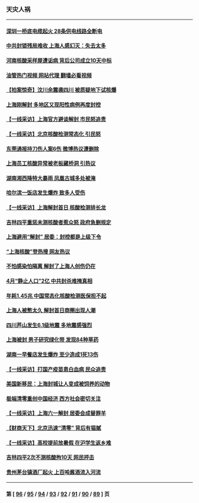 ### 天灾人祸
---
#### [深圳一桥底电缆起火 28条供电线路全断电](../../pages/ncid280/n13751439.md?06031645) 
#### [中共封锁残局难收 上海人感幻灭：失去太多](../../pages/ncid280/n13751162.md?06031645) 
#### [河南核酸采样屋遭诟病 背后公司成立10天中标](../../pages/ncid280/n13751197.md?06031645) 
#### [油管热门视频 网站代理 翻墙必看视频](http://209.222.30.114:81/youtube.html?06031645)
#### [【拍案惊奇】汶川余震袭四川 被质疑地下试核爆](../../pages/ncid280/n13751002.md?06031645) 
#### [上海刚解封 多地区又现阳性病例再度封控](../../pages/ncid280/n13751075.md?06031645) 
#### [【一线采访】上海官方避谈解封 市民怒追责](../../pages/ncid280/n13751043.md?06031645) 
#### [【一线采访】北京核酸检测常态化 引民怒](../../pages/ncid280/n13751021.md?06031645) 
#### [东莞通报持刀伤人案6伤 微博热议遭删除](../../pages/ncid280/n13750925.md?06031645) 
#### [上海员工核酸异常被老板藏桥洞 引热议](../../pages/ncid280/n13750893.md?06031645) 
#### [湖南湘西降特大暴雨 凤凰古城多处被淹](../../pages/ncid280/n13750772.md?06031645) 
#### [哈尔滨一饭店发生爆炸 致多人受伤](../../pages/ncid280/n13750669.md?06031645) 
#### [【一线采访】上海解封首日 核酸检测排长龙](../../pages/ncid280/n13750566.md?06031645) 
#### [吉林四平重惩未测核酸者惹众怒 政府急删规定](../../pages/ncid280/n13750501.md?06031645) 
#### [上海避用“解封” 居委：封控都是上级下令](../../pages/ncid280/n13750411.md?06031645) 
#### [“上海核酸”登热搜 网友热议](../../pages/ncid280/n13750250.md?06031645) 
#### [不怕感染怕隔离 解封了上海人创伤仍在](../../pages/ncid280/n13750182.md?06031645) 
#### [4月“静止人口”2亿 中共封杀难掩真相](../../pages/ncid280/n13750226.md?06031645) 
#### [年耗1.45兆 中国常态化核酸检测医保担不起](../../pages/ncid280/n13750242.md?06031645) 
#### [上海人被憋太久 解封首日商圈出现人潮](../../pages/ncid280/n13750125.md?06031645) 
#### [四川芦山发生6.1级地震 多地震感强烈](../../pages/ncid280/n13750074.md?06031645) 
#### [上海被封 男子研究绿化带 发现84种草药](../../pages/ncid280/n13750071.md?06031645) 
#### [湖南一早餐店发生爆炸 至少造成1死13伤](../../pages/ncid280/n13749899.md?06031645) 
#### [【一线采访】打国产疫苗患白血病 民众追责](../../pages/ncid280/n13749416.md?06031645) 
#### [美国新移民：上海封城让人变成被饲养的动物](../../pages/ncid280/n13749892.md?06031645) 
#### [极端清零重创中国经济 西方社会密切关注](../../pages/ncid280/n13749627.md?06031645) 
#### [【一线采访】上海六一解封 居委会成替罪羊](../../pages/ncid280/n13749617.md?06031645) 
#### [【财商天下】北京迅速“清零” 背后有猫腻](../../pages/ncid280/n13749490.md?06031645) 
#### [【一线采访】高校提前放暑假 在沪学生返乡难](../../pages/ncid280/n13749385.md?06031645) 
#### [吉林四平2次不测核酸拘10天 网民抨击](../../pages/ncid280/n13749310.md?06031645) 
#### [贵州茅台镇酒厂起火 上百吨酱酒流入河流](../../pages/ncid280/n13749275.md?06031645) 

---
#### 第 [ [96](./96.md?06031645) / [95](./95.md?06031645) / [94](./94.md?06031645) / [93](./93.md?06031645) / [92](./92.md?06031645) / [91](./91.md?06031645) / [90](./90.md?06031645) / [89](./89.md?06031645) ] 页
